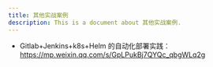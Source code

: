 ```yaml
---
title: 其他实战案例
description: This is a document about 其他实战案例.
---
```


- Gitlab+Jenkins+k8s+Helm 的自动化部署实践：https://mp.weixin.qq.com/s/GpLPukBj7QYQc_qbgWLq2g